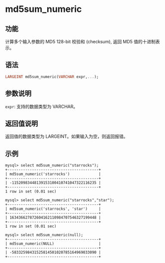 # md5sum_numeric

## 功能

计算多个输入参数的 MD5 128-bit 校验和 (checksum), 返回 MD5 值的十进制表示。

## 语法

```Haskell
LARGEINT md5sum_numeric(VARCHAR expr,...);
```

## 参数说明

`expr`: 支持的数据类型为 VARCHAR。

## 返回值说明

返回值的数据类型为 LARGEINT。如果输入为空，则返回报错。

## 示例

```Plain Text
mysql> select md5sum_numeric("starrocks");
+-----------------------------------------+
| md5sum_numeric('starrocks')             |
+-----------------------------------------+
| -11520983448139153100410741047322116235 |
+-----------------------------------------+
1 row in set (0.01 sec)

mysql> select md5sum_numeric("starrocks","star");
+-----------------------------------------+
| md5sum_numeric('starrocks', 'star')     |
+-----------------------------------------+
| 163436627872604162110984707546327199448 |
+-----------------------------------------+
1 row in set (0.01 sec)

mysql> select md5sum_numeric(null);
+-----------------------------------------+
| md5sum_numeric(NULL)                    |
+-----------------------------------------+
| -58332598431525814501020785164969033090 |
+-----------------------------------------+
```
